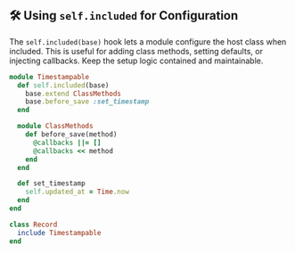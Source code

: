 ## 🛠️ Using `self.included` for Configuration

The `self.included(base)` hook lets a module configure the host class when included. This is useful for adding class methods, setting defaults, or injecting callbacks. Keep the setup logic contained and maintainable.

```ruby
module Timestampable
  def self.included(base)
    base.extend ClassMethods
    base.before_save :set_timestamp
  end

  module ClassMethods
    def before_save(method)
      @callbacks ||= []
      @callbacks << method
    end
  end

  def set_timestamp
    self.updated_at = Time.now
  end
end

class Record
  include Timestampable
end
```